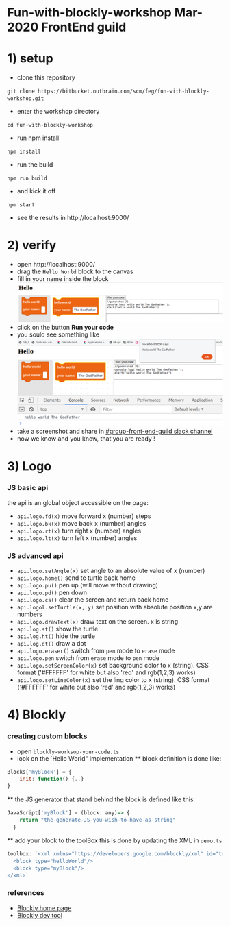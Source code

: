 # Fun-with-blockly-workshop Mar-2020 FrontEnd guild 

# 1) setup

* clone this repository 

`git clone https://bitbucket.outbrain.com/scm/feg/fun-with-blockly-workshop.git`
* enter the workshop directory

`cd fun-with-blockly-workshop`
* run npm install

`npm install` 
* run the build

`npm run build`
* and kick it off

`npm start` 

* see the results in http://localhost:9000/

# 2) verify
* open http://localhost:9000/
* drag the `Hello World` block to the canvas
* fill in your name inside the block
![](./step1.png)
* click on the button **Run your code**
* you sould see something like 
![](./step2.png)
* take a screenshot and share in [#group-front-end-guild slack channel](https://app.slack.com/client/T0ADSDB25/CFE1TJFSB)
* now we know and you know, that you are ready !

# 3) Logo
### JS basic api 
the api is an global object accessible on the page:
 
* `api.logo.fd(x)` move forward x (number) steps
* `api.logo.bk(x)` move back x (number) angles
* `api.logo.rt(x)` turn right x (number) angles
* `api.logo.lt(x)` turn left x (number) angles

### JS advanced api
* `api.logo.setAngle(x)` set angle to an absolute value of x (number)
* `api.logo.home()` send te turtle back home
* `api.logo.pu()` pen up (will move without drawing) 
* `api.logo.pd()` pen down 
* `api.logo.cs()` clear the screen and return back home
* `api.logol.setTurtle(x, y)` set position with absolute position x,y are numbers
* `api.logo.drawText(x)` draw text on the screen. x is string
* `api.log.st()` show the turtle
* `api.log.ht()` hide the turtle
* `api.log.dt()` draw a dot
* `api.logo.eraser()` switch from `pen` mode to `erase` mode
* `api.logo.pen` switch from `erase` mode to `pen` mode
* `api.logo.setScreenColor(x)` set background color to x (string). CSS format ('#FFFFFF' for white but also 'red' and rgb(1,2,3) works)
* `api.logo.setLineColor(x)` set the ling color to x (string). CSS format ('#FFFFFF' for white but also 'red' and rgb(1,2,3) works)


# 4) Blockly
### creating custom blocks
* open `blockly-worksop-your-code.ts` 
* look on the `Hello World" implementation
** block definition is done like:
```javascript
Blocks['myBlock'] = {
    init: function() {..}
}
```
** the JS generator that stand behind the block is defined like this:
```javascript
JavaScript['myBlock'] = (block: any)=> {
    return "the-generate-JS-you-wish-to-have-as-string"
  }
```
** add your block to the toolBox this is done by updating the XML in `demo.ts`
```javascript
toolbox: `<xml xmlns="https://developers.google.com/blockly/xml" id="toolbox" style="display: none">
  <block type="helloWorld"/>
  <block type="myBlock"/>
</xml>`
``` 

### references
* [Blockly home page](https://developers.google.com/blockly/)
* [Blockly dev tool](https://blockly-demo.appspot.com/static/demos/blockfactory/index.html)
